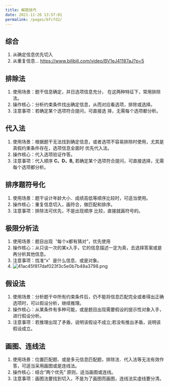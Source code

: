 ```yaml
---
title: 解题技巧
date: 2021-11-26 13:57:01
permalink: /pages/bfcfd2/
---
```


## 综合
1. 从确定信息优先切入
2. 从重复信息...
https://www.bilibili.com/video/BV1eJ41187aJ?p=5
## 排除法
1. 使用场景：题干信息确定，并日选项信息充分，
在这两种特征下，常用排除法。
2. 操作核心：分析约束条件找出确定信息，从而对应看选项，排除或选择。
3. 注意事项：若确定某个选项符合提问，可直接选
择，无需每个选项都分析。

## 代入法
1. 使用场景：根据题干无法找到确定信息，或者选项不容易排除时使用，尤其是真假约束条件存在，选项信息全面时 优先代入法。
2. 操作核心：代入选项验证作答。
3. 注意事项：代入顺序  **C、D、B,** 若确定某个选项符合提问，可直接选择，无需每个选项都分析。
## 排序题符号化
1. 使用场景：题干设计年龄大小．成绩高低等顺序比较时，可适当使用。
2. 操作核心：重复信息切入，画符合，做匹配和排序。
3. 注意事项：排除法可优先，不是出现顺序 比较，直接就画符号的。
## 极限分析法
1. 使用场景：题目出现〝每个x都有猜对”，优先使用
2. 操作核心：从只谈一次的某x入手，它的信息描述一定为真，去选择答案或是再分析其他信息。
3. 注意事项：找准“x〞是什么信息、或是对象。
4. ![41ac45f817daf023f3c5e0b7b48a3798.png](/_resources/41ac45f817daf023f3c5e0b7b48a3798.png)

## 假设法
1. 使用场景：分析题干中所有约束条件后，仍不能将信息匹配完全或者得出正确选项时，可以假设分析，继续推理。
2. 操作核心：从某条件有多种可能，或是题目出现需要假设的提示性对象入手，进行假设分析。
3. 注意事项：若推理出现了矛盾，说明该假设不成立;若没有推出矛盾，说明该假设成立。 
## 画图、连线法
1. 使用场景：位置匹配题、或是多元信息匹配题，排除法．代入法等无法有效作答，可适当采用画图或是连线法。
2. 操作核心：结合“两个优先” 原则，适当画图或连线。
3. 注意事项：画图法要找到切入，不是为了画图而画图，连线法实虛线要分清。